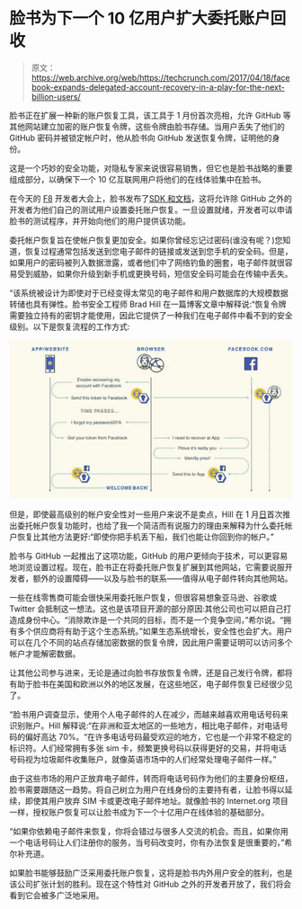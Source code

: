 # 脸书为下一个 10 亿用户扩大委托账户回收 

> 原文：<https://web.archive.org/web/https://techcrunch.com/2017/04/18/facebook-expands-delegated-account-recovery-in-a-play-for-the-next-billion-users/>

脸书正在扩展一种新的账户恢复工具，该工具于 1 月份首次亮相，允许 GitHub 等其他网站建立加密的账户恢复令牌，这些令牌由脸书存储。当用户丢失了他们的 GitHub 密码并被锁定帐户时，他从脸书向 GitHub 发送恢复令牌，证明他的身份。

这是一个巧妙的安全功能，对隐私专家来说很容易销售，但它也是脸书战略的重要组成部分，以确保下一个 10 亿互联网用户将他们的在线体验集中在脸书。

在今天的 [F8](https://web.archive.org/web/20221111170040/https://beta.techcrunch.com/tag/f8/) 开发者大会上，脸书发布了[SDK 和文档](https://web.archive.org/web/20221111170040/https://developers.facebook.com/docs/delegated-recovery/)，这将允许除 GitHub 之外的开发者为他们自己的测试用户设置委托账户恢复。一旦设置就绪，开发者可以申请脸书的测试程序，并开始向他们的用户提供该功能。

委托帐户恢复旨在使帐户恢复更加安全。如果你曾经忘记过密码(谁没有呢？)您知道，恢复过程通常包括发送到您电子邮件的链接或发送到您手机的安全码。但是，如果用户的密码被列入数据泄露，或者他们中了网络钓鱼的圈套，电子邮件就很容易受到威胁，如果你升级到新手机或更换号码，短信安全码可能会在传输中丢失。

“该系统被设计为即使对于已经变得太常见的电子邮件和用户数据库的大规模数据转储也具有弹性。脸书安全工程师 Brad Hill 在一篇博客文章中解释说:“恢复令牌需要独立持有的密钥才能使用，因此它提供了一种我们在电子邮件中看不到的安全级别。以下是恢复流程的工作方式:

![](img/a714f38f0e12a12435eaa453947ff12e.png)

但是，即使最高级别的帐户安全性对一些用户来说不是卖点，Hill 在 1 月[日](https://web.archive.org/web/20221111170040/https://beta.techcrunch.com/2017/01/30/facebook-challenges-email-for-control-of-your-online-identity/)首次推出委托帐户恢复功能时，也给了我一个简洁而有说服力的理由来解释为什么委托帐户恢复比其他方法更好:“即使你把手机丢下船，我们也能让你回到你的帐户。”

脸书与 GitHub 一起推出了这项功能，GitHub 的用户更倾向于技术，可以更容易地浏览设置过程。现在，脸书正在将委托账户恢复扩展到其他网站，它需要说服开发者，额外的设置障碍——以及与脸书的联系——值得从电子邮件转向其他网站。

一些在线零售商可能会很快采用委托账户恢复，但很容易想象亚马逊、谷歌或 Twitter 会抵制这一想法。这也是该项目开源的部分原因:其他公司也可以把自己打造成身份中心。“消除欺诈是一个共同的目标，而不是一个竞争空间，”希尔说。“拥有多个供应商将有助于这个生态系统。”如果生态系统增长，安全性也会扩大。用户可以在几个不同的站点存储加密数据的恢复令牌，因此用户需要证明可以访问多个帐户才能解密数据。

让其他公司参与进来，无论是通过向脸书存放恢复令牌，还是自己发行令牌，都将有助于脸书在美国和欧洲以外的地区发展，在这些地区，电子邮件恢复已经很少见了。

“脸书用户调查显示，使用个人电子邮件的人在减少，而越来越喜欢用电话号码来识别账户。Hill 解释说:“在非洲和亚太地区的一些地方，相比电子邮件，对电话号码的偏好高达 70%。“在许多电话号码最受欢迎的地方，它也是一个非常不稳定的标识符。人们经常拥有多张 sim 卡，频繁更换号码以获得更好的交易，并将电话号码视为垃圾邮件收集账户，就像英语市场中的人们经常处理电子邮件一样。”

由于这些市场的用户正放弃电子邮件，转而将电话号码作为他们的主要身份枢纽，脸书需要跟随这一趋势。将自己树立为用户在线身份的主要持有者，让脸书得以延续，即使其用户放弃 SIM 卡或更改电子邮件地址。就像脸书的 Internet.org 项目一样，授权账户恢复可以让脸书成为下一个十亿用户在线体验的基础部分。

“如果你依赖电子邮件来恢复，你将会错过与很多人交流的机会。而且，如果你用一个电话号码让人们注册你的服务，当号码改变时，你有办法恢复是很重要的，”希尔补充道。

如果脸书能够鼓励广泛采用委托账户恢复，这将是脸书内外用户安全的胜利，也是该公司扩张计划的胜利。现在这个特性对 GitHub 之外的开发者开放了，我们将会看到它会被多广泛地采用。